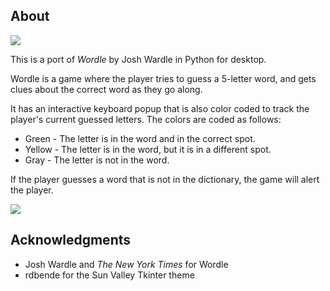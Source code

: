 ## About
![](https://file.garden/ZZx7DrwcdjLfA7ev/full%20gameplay.gif)

This is a port of _Wordle_ by Josh Wardle in Python for desktop. 

Wordle is a game where the player tries to guess a 5-letter word, and gets clues about the correct word as they go along. 

It has an interactive keyboard popup that is also color coded to track the player's current guessed letters. The colors are coded as follows: 

* Green - The letter is in the word and in the correct spot.
* Yellow - The letter is in the word, but it is in a different spot.
* Gray - The letter is not in the word. 

If the player guesses a word that is not in the dictionary, the game will alert the player. 

![](https://file.garden/ZZx7DrwcdjLfA7ev/not%20a%20word.gif)

## Acknowledgments
* Josh Wardle and *The New York Times* for Wordle
* rdbende for the Sun Valley Tkinter theme